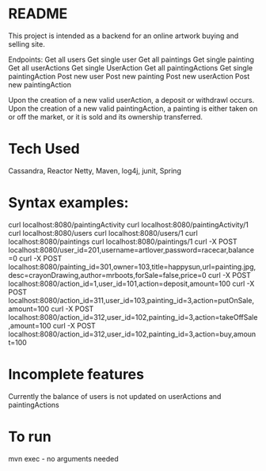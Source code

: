# README

This project is intended as a backend for an online artwork buying and selling site.

Endpoints:
Get all users
Get single user
Get all paintings
Get single painting
Get all userActions
Get single UserAction
Get all paintingActions
Get single paintingAction
Post new user
Post new painting
Post new userAction
Post new paintingAction

Upon the creation of a new valid userAction, a deposit or withdrawl occurs.
Upon the creation of a new valid paintingAction, a painting is either taken on or off the market, or it is sold and its ownership transferred.

# Tech Used

Cassandra, Reactor Netty, Maven, log4j, junit, Spring

# Syntax examples:

curl localhost:8080/paintingActivity
curl localhost:8080/paintingActivity/1
curl localhost:8080/users
curl localhost:8080/users/1
curl localhost:8080/paintings
curl localhost:8080/paintings/1
curl -X POST localhost:8080/user_id=201,username=artlover,password=racecar,balance=0
curl -X POST localhost:8080/painting_id=301,owner=103,title=happysun,url=painting.jpg,desc=crayonDrawing,author=mrboots,forSale=false,price=0
curl -X POST localhost:8080/action_id=1,user_id=101,action=deposit,amount=100
curl -X POST localhost:8080/action_id=311,user_id=103,painting_id=3,action=putOnSale,amount=100
curl -X POST localhost:8080/action_id=312,user_id=102,painting_id=3,action=takeOffSale,amount=100
curl -X POST localhost:8080/action_id=312,user_id=102,painting_id=3,action=buy,amount=100

# Incomplete features
Currently the balance of users is not updated on userActions and paintingActions

# To run

mvn exec - no arguments needed
